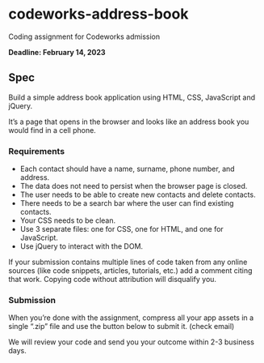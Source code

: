 # codeworks-address-book
Coding assignment for Codeworks admission

**Deadline: February 14, 2023**

## Spec
Build a simple address book application using HTML, CSS, JavaScript and jQuery. 

It’s a page that opens in the browser and looks like an address book you would find in a cell phone.

### Requirements
- Each contact should have a name, surname, phone number, and address.
- The data does not need to persist when the browser page is closed.
- The user needs to be able to create new contacts and delete contacts.
- There needs to be a search bar where the user can find existing contacts.
- Your CSS needs to be clean.
- Use 3 separate files: one for CSS, one for HTML, and one for JavaScript.
- Use jQuery to interact with the DOM.

If your submission contains multiple lines of code taken from any online sources (like code snippets, articles, tutorials, etc.) add a comment citing that work. Copying code without attribution will disqualify you.

### Submission

When you’re done with the assignment, compress all your app assets in a single “.zip” file and use the button below to submit it. (check email)

We will review your code and send you your outcome within 2-3 business days.